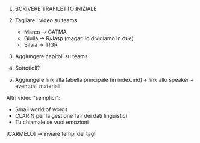 1. SCRIVERE TRAFILETTO INIZIALE

1. Tagliare i video su teams
   * Marco -> CATMA
   * Giulia -> R/Jasp (magari lo dividiamo in due)
   * Silvia -> TIGR

2. Aggiungere capitoli su teams

3. Sottotioli?

4. Aggiungere link alla tabella principale (in index.md) + link allo speaker + eventuali materiali


Altri video "semplici":
   - Small world of words
   - CLARIN per la gestione fair dei dati linguistici
   - Tu chiamale se vuoi emozioni



[CARMELO] -> inviare tempi dei tagli